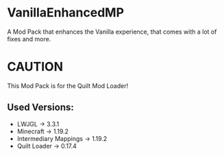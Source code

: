 # VanillaEnhancedMP
A Mod Pack that enhances the Vanilla experience, that comes with a lot of fixes and more.

# CAUTION
This Mod Pack is for the Quilt Mod Loader!

**Used Versions:**
---
- LWJGL -> 3.3.1
- Minecraft -> 1.19.2
- Intermediary Mappings -> 1.19.2
- Quilt Loader -> 0.17.4 
